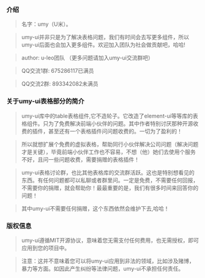 ### 介绍

> 名字：umy（U米）。

> umy-ui并非只是为了解决表格问题，我们有时间会去写更多组件，所以umy-ui后面也会加入更多组件。欢迎加入团队为社会做贡献吧，哈哈!

> author: u-leo团队 （更多问题请加入umy-ui交流群吧）

> QQ交流1群: 675286117已满员

> QQ交流2群: 893342082未满员


### 关于umy-ui表格部分的简介

> umy-ui库中的table表格组件,它不造轮子。它改造了element-ui等等库的表格组件。只为了免费解决前端小伙伴的问题。其中作者特别讨厌那种开源收费的插件，甚至还有一个表格插件问问题收费的。一切为了盈利的！

> 所以就想扩展个免费的虚拟表格，帮助同行小伙伴解决公司问题（解决问题才是关键），毕竟前端小伙伴工作也不容易，不想（他）她们去使用个服务不好，且问一些问题收费，需要捐赠的表格插件！

> umy-ui表格讨论群，也比其他表格库的交流群活跃。这也是特别想看见的东西。有任何问题都可以私聊或者群里问。一定是免费，不需要任何回报，不需要你的捐赠，就会帮助你！最最重要的是，我们有很多时间来回答你的问题！

> 其中umy-ui不需要任何捐赠，这个东西依然会维护下去,哈哈！

### 版权信息

> umy-ui遵循MIT开源协议，意味着您无需支付任何费用，也无需授权，即可应用到您的项目中。

> 注意：这并不意味着您可以将umy-ui应用到非法的领域，比如涉及赌博，暴力等方面。如因此产生纠纷等法律问题，umy-ui不承担任何责任。
